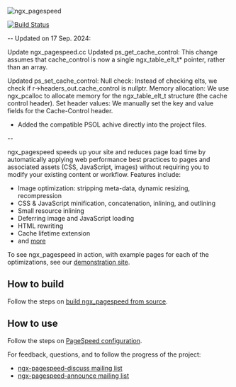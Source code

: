 ![ngx_pagespeed](https://user-images.githubusercontent.com/6751650/73116078-338a9180-3f0f-11ea-8fdf-8c99cb4bec7f.png)

[![Build Status](https://travis-ci.org/apache/incubator-pagespeed-ngx.svg?branch=master)](https://travis-ci.org/apache/incubator-pagespeed-ngx)

--
Updated on 17 Sep. 2024:

Update ngx_pagespeed.cc
Updated ps_get_cache_control: 
This change assumes that cache_control is now a single ngx_table_elt_t* pointer, rather than an array.

Updated ps_set_cache_control: 
Null check: Instead of checking elts, we check if r->headers_out.cache_control is nullptr.
Memory allocation: We use ngx_pcalloc to allocate memory for the ngx_table_elt_t structure (the cache control header).
Set header values: We manually set the key and value fields for the Cache-Control header.

+ Added the compatible PSOL achive directly into the project files.

--

ngx_pagespeed speeds up your site and reduces page load time by automatically
applying web performance best practices to pages and associated assets (CSS,
JavaScript, images) without requiring you to modify your existing content or
workflow. Features include:

- Image optimization: stripping meta-data, dynamic resizing, recompression
- CSS & JavaScript minification, concatenation, inlining, and outlining
- Small resource inlining
- Deferring image and JavaScript loading
- HTML rewriting
- Cache lifetime extension
- and
  [more](https://developers.google.com/speed/docs/mod_pagespeed/config_filters)

To see ngx_pagespeed in action, with example pages for each of the
optimizations, see our <a href="http://ngxpagespeed.com">demonstration site</a>.

## How to build

Follow the steps on <a
href="https://developers.google.com/speed/pagespeed/module/build_ngx_pagespeed_from_source">build
ngx_pagespeed from source</a>.

## How to use

Follow the steps on <a
href="https://developers.google.com/speed/pagespeed/module/configuration">PageSpeed
configuration</a>.

For feedback, questions, and to follow
the progress of the project:

- [ngx-pagespeed-discuss mailing
  list](https://groups.google.com/forum/#!forum/ngx-pagespeed-discuss)
- [ngx-pagespeed-announce mailing
  list](https://groups.google.com/forum/#!forum/ngx-pagespeed-announce)
